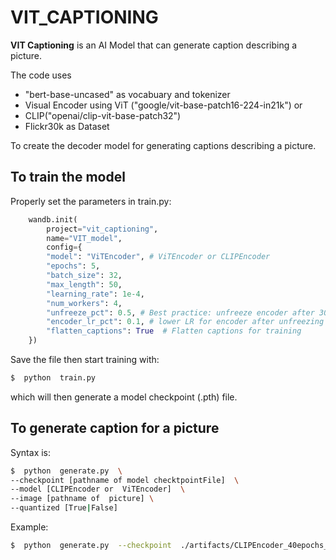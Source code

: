 # VIT_CAPTIONING

**VIT Captioning** is an AI Model that can generate caption describing a picture.

The code uses 
 - "bert-base-uncased" as vocabuary and tokenizer
 -  Visual Encoder using ViT ("google/vit-base-patch16-224-in21k") or 
 - CLIP("openai/clip-vit-base-patch32")
 - Flickr30k as Dataset 
 
To create the decoder model for generating captions describing a picture.

## To train the model

Properly set the parameters in train.py:

```python
    wandb.init(
        project="vit_captioning",
        name="VIT_model",
        config={
        "model": "ViTEncoder", # ViTEncoder or CLIPEncoder
        "epochs": 5,
        "batch_size": 32,
        "max_length": 50,
        "learning_rate": 1e-4,
        "num_workers": 4,
        "unfreeze_pct": 0.5, # Best practice: unfreeze encoder after 30% of epochs
        "encoder_lr_pct": 0.1, # lower LR for encoder after unfreezing
        "flatten_captions": True  # Flatten captions for training
    })

```

Save the file then start training with:
```sh
$  python  train.py
```
which will then generate a model checkpoint (.pth) file.
  

## To generate caption for a picture

Syntax is:

```sh
$  python  generate.py  \
--checkpoint [pathname of model checktpointFile]  \
--model [CLIPEncoder or  ViTEncoder]  \
--image [pathname of  picture] \
--quantized [True|False]
```

Example:

```sh
$  python  generate.py  --checkpoint  ./artifacts/CLIPEncoder_40epochs_unfreeze12.pth  --model  CLIPEncoder  --image  ./images/girl.png --quantized False
```
